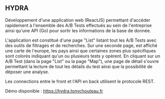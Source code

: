 <h2>HYDRA</h2>

Développement d'une application web (ReactJS) permettant d'accéder rapidement à l'ensemble des A/B Tests effectués au sein de l'entreprise ainsi qu'une API (Go) pour sortir les informations de la base de donnée.

L'application est constitué d'une page "List" listant tout les A/B Tests avec des outils de filtrages et de recherches. 
Sur une seconde page, est affiché une carte de l'europe, les pays ainsi que certaines zones plus spécifiques sont colorés indiquant qu'un ou plusieurs tests y opèrent. 
En cliquant sur un A/B Test (dans la page "List" ou la page "Map"), une page de détail s'ouvre permettant la lecture de tout les détails du test ainsi que la possibilité de déposer une analyse.

Les connections entre le front et l'API en back utilisent le protocole REST.

Démo disponible : https://hydra.tonychouteau.fr
